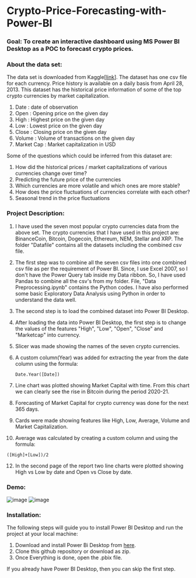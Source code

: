 # Crypto-Price-Forecasting-with-Power-BI

### Goal: To create an interactive dashboard using MS Power BI Desktop as a POC to forecast crypto prices. 

### About the data set: 
The data set is downloaded from Kaggle[[link](https://www.kaggle.com/sudalairajkumar/cryptocurrencypricehistory)]. 
The dataset has one csv file for each currency. Price history is available on a daily basis from April 28, 2013. 
This dataset has the historical price information of some of the top crypto currencies by market capitalization.

1. Date : date of observation
2. Open : Opening price on the given day
3. High : Highest price on the given day
4. Low : Lowest price on the given day
5. Close : Closing price on the given day
6. Volume : Volume of transactions on the given day
7. Market Cap : Market capitalization in USD

Some of the questions which could be inferred from this dataset are:

1. How did the historical prices / market capitalizations of various currencies change over time?
2. Predicting the future price of the currencies
3. Which currencies are more volatile and which ones are more stable?
4. How does the price fluctuations of currencies correlate with each other?
5. Seasonal trend in the price fluctuations

### Project Description:
1. I have used the seven most popular crypto currencies data from the above set. The crypto currencies that I have used in this
project are: BinanceCoin, Bitcoin, Dogecoin, Ethereum, NEM, Stellar and XRP. The folder "Datafile" contains all the datasets
including the combined csv file.
2.  The first step was to combine all the seven csv files into one combined csv file as per the requirement of Power BI.
Since, I use Excel 2007, so I don't have the Power Query tab inside my Data ribbon. So, I have used Pandas to combine all the csv's
from my folder. File, "Data Preprocessing.ipynb" contains the Python codes. I have also performed some basic Exploratory Data 
Analysis using Python in order to understand the data well.
3. The second step is to load the combined dataset into Power BI Desktop.
4. After loading the data into Power BI Desktop, the first step is to change the values of the features "High", "Low", "Open",
"Close" and "Marketcap" into currency.
5. Slicer was made showing the names of the seven crypto currencies.
6. A custom column(Year) was added for extracting the year from the date column using the formula:

   ```Date.Year([Date])```

8.  Line chart was plotted showing Market Capital with time. From this chart we can clearly see the rise in Bitcoin during the period
2020-21. 
9. Forecasting of Market Capital for crypto currency was done for the next 365 days.
10. Cards were made showing features like High, Low, Average, Volume and Market Capitalization.
11. Average was calculated by creating a custom column and using the formula:

   ```([High]+[Low])/2```

12. In the second page of the report two line charts were plotted showing High vs Low by date and Open vs Close by date.


### Demo:
![image](https://user-images.githubusercontent.com/75041273/137232253-91fe92b7-def5-4421-b925-7df652ff1a26.png)
![image](https://user-images.githubusercontent.com/75041273/137232359-3da8904c-0b4a-4c43-b90b-52d96e25ddf0.png)

### Installation:

The following steps will guide you to install Power BI Desktop and run the project at your local machine:

1. Download and install Power Bi Desktop from [here](https://www.microsoft.com/en-in/p/power-bi-desktop/9ntxr16hnw1t#activetab=pivot:overviewtab).
2. Clone this github repository or download as zip.
3. Once Everything is done, open the .pbix file. 

If you already have Power BI Desktop, then you can skip the first step.
